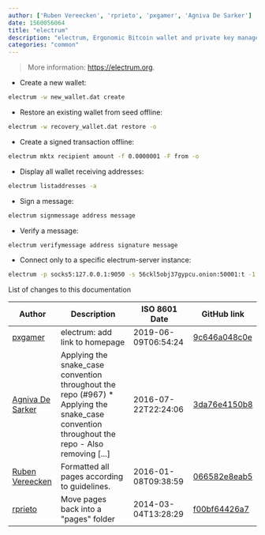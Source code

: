 ```yaml
---
author: ['Ruben Vereecken', 'rprieto', 'pxgamer', 'Agniva De Sarker']
date: 1560056064
title: "electrum"
description: "electrum, Ergonomic Bitcoin wallet and private key management."
categories: "common"
---
```

> More information: <https://electrum.org>.

- Create a new wallet:

```bash
electrum -w new_wallet.dat create
```

- Restore an existing wallet from seed offline:

```bash
electrum -w recovery_wallet.dat restore -o
```

- Create a signed transaction offline:

```bash
electrum mktx recipient amount -f 0.0000001 -F from -o
```

- Display all wallet receiving addresses:

```bash
electrum listaddresses -a
```

- Sign a message:

```bash
electrum signmessage address message
```

- Verify a message:

```bash
electrum verifymessage address signature message
```

- Connect only to a specific electrum-server instance:

```bash
electrum -p socks5:127.0.0.1:9050 -s 56ckl5obj37gypcu.onion:50001:t -1
```
List of changes to this documentation


Author | Description | ISO 8601 Date | GitHub link
------|-----|-----|-----
[pxgamer](mailto:owzie123@gmail.com) | electrum: add link to homepage | 2019-06-09T06:54:24 | [9c646a048c0e](https://github.com/tldr-pages/tldr/commit/9c646a048c0e9029b2a653a741c3d43e5336f0ce)
[Agniva De Sarker](mailto:agnivade@yahoo.co.in) | Applying the snake_case convention throughout the repo (#967) * Applying the snake_case convention throughout the repo - Also removing [...] | 2016-07-22T22:24:06 | [3da76e4150b8](https://github.com/tldr-pages/tldr/commit/3da76e4150b8631fd74aabfcc953cc23731b6bb8)
[Ruben Vereecken](mailto:rubenvereecken@gmail.com) | Formatted all pages according to guidelines. | 2016-01-08T09:38:59 | [066582e8eab5](https://github.com/tldr-pages/tldr/commit/066582e8eab57bce9861cc8d379e158d61f1cc95)
[rprieto](mailto:choicesmade@gmail.com) | Move pages back into a "pages" folder | 2014-03-04T13:28:29 | [f00bf64426a7](https://github.com/tldr-pages/tldr/commit/f00bf64426a792ee3aac792f9c0aec3f8b1eaa7d)

